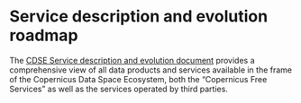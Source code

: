 # Service description and evolution roadmap  


The [CDSE Service description and evolution document](todo) provides a comprehensive view of all data products and services available in the frame of the Copernicus Data Space Ecosystem, both the “Copernicus Free Services” as well as the services operated by third parties. 